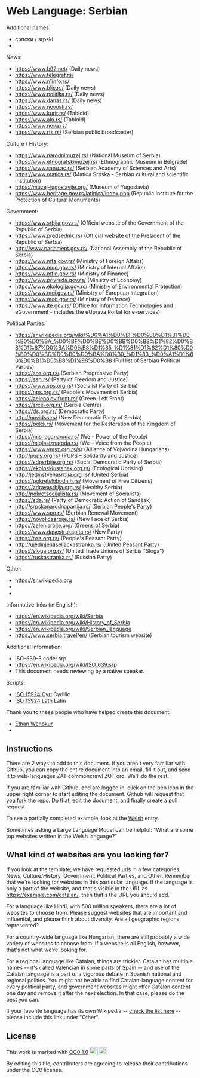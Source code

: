 # Web Language: Serbian

Additional names:
- српски / srpski
- 

News:
- https://www.b92.net/ (Daily news)
- https://www.telegraf.rs/
- https://www.n1info.rs/
- https://www.blic.rs/ (Daily news)
- https://www.politika.rs/ (Daily news)
- https://www.danas.rs/ (Daily news)
- https://www.novosti.rs/
- https://www.kurir.rs/ (Tabloid)
- https://www.alo.rs/ (Tabloid)
- https://www.nova.rs/
- https://www.rts.rs/ (Serbian public broadcaster)

Culture / History:
- https://www.narodnimuzej.rs/ (National Museum of Serbia)
- https://www.etnografskimuzej.rs/ (Ethnographic Museum in Belgrade)
- https://www.sanu.ac.rs/ (Serbian Academy of Sciences and Arts)
- https://www.matica.rs/ (Matica Srpska - Serbian cultural and scientific institution)
- https://muzej-jugoslavije.org/ (Museum of Yugoslavia)
- https://www.heritage.gov.rs/latinica/index.php (Republic Institute for the Protection of Cultural Monuments)

Government:
- https://www.srbija.gov.rs/ (Official website of the Government of the Republic of Serbia)
- https://www.predsednik.rs/ (Official website of the President of the Republic of Serbia)
- http://www.parlament.gov.rs/ (National Assembly of the Republic of Serbia)
- https://www.mfa.gov.rs/ (Ministry of Foreign Affairs)
- https://www.mup.gov.rs/ (Ministry of Internal Affairs)
- https://www.mfin.gov.rs/ (Ministry of Finance)
- https://www.privreda.gov.rs/ (Ministry of Economy)
- https://www.ekologija.gov.rs/ (Ministry of Environmental Protection)
- https://www.mei.gov.rs/ (Ministry of European Integration)
- https://www.mod.gov.rs/ (Ministry of Defence)
- https://www.ite.gov.rs/ (Office for Information Technologies and eGovernment - includes the eUprava Portal for e-services)

Political Parties:
- https://sr.wikipedia.org/wiki/%D0%A1%D0%BF%D0%B8%D1%81%D0%B0%D0%BA_%D0%BF%D0%BE%D0%BB%D0%B8%D1%82%D0%B8%D1%87%D0%BA%D0%B8%D1%85_%D1%81%D1%82%D1%80%D0%B0%D0%BD%D0%B0%D0%BA%D0%B0_%D1%83_%D0%A1%D1%80%D0%B1%D0%B8%D1%98%D0%B8 (Full list of Serbian Political Parties)
- https://sns.org.rs/ (Serbian Progressive Party)
- https://ssp.rs/ (Party of Freedom and Justice)
- https://www.sps.org.rs/ (Socialist Party of Serbia)
- https://nps.org.rs/ (People's Movement of Serbia)
- https://zelenolevifront.rs/ (Green–Left Front)
- https://srce-org.rs/ (Serbia Centre)
- https://ds.org.rs/ (Democratic Party)
- http://novidss.rs/ (New Democratic Party of Serbia)
- https://poks.rs/ (Movement for the Restoration of the Kingdom of Serbia)
- https://misnaganaroda.rs/ (We – Power of the People)
- https://miglasiznaroda.rs/ (We – Voice from the People)
- https://www.vmsz.org.rs/sr (Alliance of Vojvodina Hungarians)
- http://pups.org.rs/ (PUPS – Solidarity and Justice)
- https://sdpsrbije.org.rs/ (Social Democratic Party of Serbia)
- https://ekoloskiustanak.org.rs/ (Ecological Uprising)
- http://jedinstvenasrbija.org.rs/ (United Serbia)
- https://pokretslobodnih.rs/ (Movement of Free Citizens)
- https://zdravasrbija.org.rs/ (Healthy Serbia)
- http://pokretsocijalista.rs/ (Movement of Socialists)
- https://sda.rs/ (Party of Democratic Action of Sandžak)
- http://srpskanarodnapartija.rs/ (Serbian People's Party)
- https://www.spo.rs/ (Serbian Renewal Movement)
- https://novolicesrbije.rs/ (New Face of Serbia)
- https://zelenisrbije.org/ (Greens of Serbia)
- https://www.dasestrukapita.rs/ (New Party)
- https://nss.org.rs/ (People's Peasant Party)
- http://ujedinjenaseljackastranka.rs/ (United Peasant Party)
- https://sloga.org.rs/ (United Trade Unions of Serbia "Sloga")
- https://ruskastranka.rs/ (Russian Party)

Other:
- https://sr.wikipedia.org
- 
- 

Informative links (in English):
- https://en.wikipedia.org/wiki/Serbia
- https://en.wikipedia.org/wiki/History_of_Serbia
- https://en.wikipedia.org/wiki/Serbian_language
- https://www.serbia.travel/en/ (Serbian tourism website)

Additional Information:
- ISO-639-3 code: srp
- https://en.wikipedia.org/wiki/ISO_639:srp
- This document needs reviewing by a native speaker.


Scripts:
- <a href="https://en.wikipedia.org/wiki/ISO_15924">ISO 15924 Cyrl</a> Cyrillic
- <a href="https://en.wikipedia.org/wiki/ISO_15924">ISO 15924 Latn</a> Latin

Thank you to these people who have helped create this document:
- [Ethan Wenokur](https://github.com/e-Winnie)
- 

## Instructions

There are 2 ways to add to this document. If you aren't very familiar
with Github, you can copy the entire document into an email, fill it
out, and send it to web-languages ZAT commoncrawl ZOT org. We'll do the rest.

If you are familiar with Github, and are logged in, click on the pen
icon in the upper right corner to start editing the document.
Github will request that you fork the repo. Do that, edit the
document, and finally create a pull request.

To see a partially completed example, look at the
[Welsh](../living/welsh.md) entry.

Sometimes asking a Large Language Model can be helpful: "What are some
top websites written in the Welsh language?"

## What kind of websites are you looking for?

If you look at the template, we have requested urls in a few
categories: News, Culture/History, Government, Political Parties, and
Other. Remember that we're looking for websites in this particular
language. If the language is only a part of the website, and that's
visible in the URL as https://example.com/catalan/, then that's the
URL you should add.

For a language like Hindi, with 500 million speakers, there are a lot
of websites to choose from. Please suggest websites that are important
and influential, and please think about diversity. Are all geographic
regions represented?

For a country-wide language like Hungarian, there are still probably a
wide variety of websites to choose from. If a website is all English,
however, that's not what we're looking for.

For a regional language like Catalan, things are trickier. Catalan has
multiple names -- it's called Valencian in some parts of Spain -- and
use of the Catalan language is a part of a vigorous debate in Spanish
national and regional politics. You might not be able to find
Catalan-language content for every political party, and government
websites might offer Catalan content one day and remove it after
the next election. In that case, please do the best you can.

If your favorite language has its own Wikipedia -- [check the list here](https://en.wikipedia.org/wiki/List_of_Wikipedias) --
please include this link under "Other".

## License

<p xmlns:cc="http://creativecommons.org/ns#" >This work is marked with <a href="https://creativecommons.org/publicdomain/zero/1.0/?ref=chooser-v1" target="_blank" rel="license noopener noreferrer" style="display:inline-block;">CC0 1.0<img style="height:22px!important;margin-left:3px;vertical-align:text-bottom;" src="https://mirrors.creativecommons.org/presskit/icons/cc.svg?ref=chooser-v1" alt=""><img style="height:22px!important;margin-left:3px;vertical-align:text-bottom;" src="https://mirrors.creativecommons.org/presskit/icons/zero.svg?ref=chooser-v1" alt=""></a></p>

By editing this file, contributers are agreeing to release their contributions under the CC0 license.
